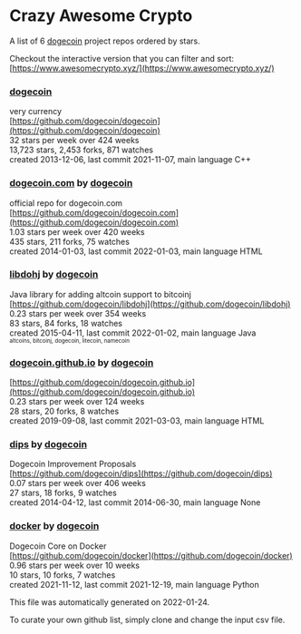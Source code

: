 # Crazy Awesome Crypto
A list of 6 [dogecoin](https://github.com/dogecoin) project repos ordered by stars.  

Checkout the interactive version that you can filter and sort: 
[https://www.awesomecrypto.xyz/](https://www.awesomecrypto.xyz/)  


### [dogecoin](https://github.com/dogecoin/dogecoin)  
very currency  
[https://github.com/dogecoin/dogecoin](https://github.com/dogecoin/dogecoin)  
32 stars per week over 424 weeks  
13,723 stars, 2,453 forks, 871 watches  
created 2013-12-06, last commit 2021-11-07, main language C++  


### [dogecoin.com](https://github.com/dogecoin/dogecoin.com) by [dogecoin](https://github.com/dogecoin)  
official repo for dogecoin.com  
[https://github.com/dogecoin/dogecoin.com](https://github.com/dogecoin/dogecoin.com)  
1.03 stars per week over 420 weeks  
435 stars, 211 forks, 75 watches  
created 2014-01-03, last commit 2022-01-03, main language HTML  


### [libdohj](https://github.com/dogecoin/libdohj) by [dogecoin](https://github.com/dogecoin)  
Java library for adding altcoin support to bitcoinj  
[https://github.com/dogecoin/libdohj](https://github.com/dogecoin/libdohj)  
0.23 stars per week over 354 weeks  
83 stars, 84 forks, 18 watches  
created 2015-04-11, last commit 2022-01-02, main language Java  
<sub><sup>altcoins, bitcoinj, dogecoin, litecoin, namecoin</sup></sub>


### [dogecoin.github.io](https://github.com/dogecoin/dogecoin.github.io) by [dogecoin](https://github.com/dogecoin)  
  
[https://github.com/dogecoin/dogecoin.github.io](https://github.com/dogecoin/dogecoin.github.io)  
0.23 stars per week over 124 weeks  
28 stars, 20 forks, 8 watches  
created 2019-09-08, last commit 2021-03-03, main language HTML  


### [dips](https://github.com/dogecoin/dips) by [dogecoin](https://github.com/dogecoin)  
Dogecoin Improvement Proposals  
[https://github.com/dogecoin/dips](https://github.com/dogecoin/dips)  
0.07 stars per week over 406 weeks  
27 stars, 18 forks, 9 watches  
created 2014-04-12, last commit 2014-06-30, main language None  


### [docker](https://github.com/dogecoin/docker) by [dogecoin](https://github.com/dogecoin)  
Dogecoin Core on Docker  
[https://github.com/dogecoin/docker](https://github.com/dogecoin/docker)  
0.96 stars per week over 10 weeks  
10 stars, 10 forks, 7 watches  
created 2021-11-12, last commit 2021-12-19, main language Python  


This file was automatically generated on 2022-01-24.  

To curate your own github list, simply clone and change the input csv file.  
